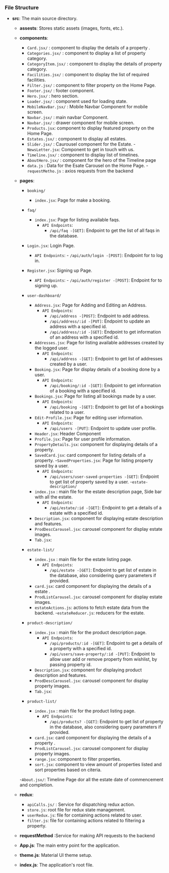  
### File Structure


- **src**: The main source directory.
  - **assests**: Stores static assets (images, fonts, etc.).
  - **components**: 
    - `Card.jsx/` : component to display the details of a property .
    - `Categories.jsx/` : component to display a list of property category.
    - `CategoryItem.jsx/` : component to display the details of property category.
    - `Facilities.jsx/` : component to display the list of required facilities. 
    - `Filter.jsx/` : component to filter property on the Home Page.  
    - `Footer.jsx/` : footer component.   
    - `Hero.jsx/` :  hero section.  
    - `Loader.jsx/` : component used for loading state.   
    - `MobileNavBar.jsx/` : Mobile Navbar Component for mobile screen. 
    - `Navbar.jsx/` : main navbar Component. 
    - `Navbar.jsx/` : drawer component for mobile screen. 
    - `Products.jsx`: component to display featured property on the Home Page.
    - `Estates.jsx/` : component to display all estates.
    - `Slider.jsx/` : Caurousel component for the Estate.
    -`NewsLetter.jsx`: Component to get in touch with us. 
    - `Timeline.jsx/` : component to display list of timelines. 
    - `AboutHero.jsx/` : component for the hero of the Timeline page
    - `data.js` : Data for the Esate Carousel on the Home Page.
    -`requestMetho.js` : axios requests from the backend 

   
  - **pages**: 
     - `booking/`
       - `index.jsx`: Page for make a booking. 
    - `faq/`
       - `index.jsx`: Page for listing available faqs.
         - `API Endpoints`: 
             - `/api/faq -[GET]`: Endpoint to get the list of all faqs in the database.
    - `Login.jsx`: Login Page.
       - `API Endpoints`: 
             - `/api/auth/login -[POST]`: Endpoint for to log in.

    - `Register.jsx`: Signing up Page.
      - `API Endpoints`: 
             - `/api/auth/register -[POST]`: Endpoint for to signing up. 
    - `user-dashboard/`
       - `Address.jsx`: Page for Adding and Editing an Address.
          - `API Endpoints`: 
             - `/api/address -[POST]`: Endpoint to add address.
             - `/api/address/:id -[PUT]`: Endpoint to update an address with a specified id.
             - `/api/address/:id -[GET]`: Endpoint to get information of an address with a specified id.   
       - `Addresses.jsx`: Page for listing available addresses created by the logged user.
          - `API Endpoints`: 
             - `/api/address -[GET]`: Endpoint to get list of addresses created by a user. 
       - `Booking.jsx`: Page for display details of a booking done by a user.
           - `API Endpoints`: 
             - `/api/booking/:id -[GET]`: Endpoint to get information of a booking with a specified id.  
       - `Bookings.jsx`: Page for listing all bookings made by a user.
          - `API Endpoints`: 
             - `/api/booking -[GET]`: Endpoint to get list of a bookings related to a user.  
       - `Edit-Profile.jsx`: Page for editing user information.
         - `API Endpoints`: 
             - `/api/users -[PUT]`: Endpoint to update user profile.   
       - `Header.jsx`: Header Component
       - `Profile.jsx`: Page for user profile information.
       - `PropertyDetails.jsx`: component for displaying details of a property.
       - `SavedCard.jsx`: card component for listing details of a property.
       -`SavedProperties.jsx`: Page for listing property saved by a user.
         - `API Endpoints`: 
             - `/api/users/user-saved-properties -[GET]`: Endpoint to get list of property saved by  a user. 
       -`estate-description/`
       - `index.jsx` : main file for the estate description page, Side bar with all the estate.
          - `API Endpoints`: 
             - `/api/estate/:id -[GET]`: Endpoint to get a  details of a estate with a specified id. 
       - `Description.jsx`: component for displaying estate description and features.
       - `ProdDescCarousel.jsx`: carousel component for display estate images.
       - `Tab.jsx`: 
    - `estate-list/`
       - `index.jsx` : main file for the estate listing page.
          - `API Endpoints`: 
             - `/api/estate -[GET]`: Endpoint to get list of estate in the database, also considering query parameters if provided.
       - `card.jsx`: card component for displaying the details of a estate .
       - `ProdListCarousel.jsx`: carousel component for display estate images.   
       - `estateActions.js`: actions to fetch estate data from the backend.
       -`estateReducer.js`: reducers for the estate.           
    - `product-description/`
       - `index.jsx` : main file for the product description page.
          - `API Endpoints`: 
             - `/api/products/:id -[GET]`: Endpoint to get a  details of a property with a specified id. 
             - `/api/users/save-property/:id -[PUT]`: Endpoint to allow user add or remove property from wishlist, by passing property id. 
       - `Description.jsx`: component for displaying product description and features.
       - `ProdDescCarousel.jsx`: carousel component for display property images.
       - `Tab.jsx`: 
    - `product-list/`
       - `index.jsx` : main file for the product listing page.
          - `API Endpoints`: 
             - `/api/products? -[GET]`: Endpoint to get list of property in the database, also considering query parameters if provided.
       - `card.jsx`: card component for displaying the details of a property .
       - `ProdListCarousel.jsx`: carousel component for display property images.
       - `range.jsx`: component to filter properties.
       - `sort.jsx`: component to view amount of properties listed and sort properties based on citeria.
  
    -`About.jsx/`: Timeline Page dor all the estate date of commencement and completion.


  - **redux**: 
     - `apiCalls.js/` : Service for dispatching redux action.
     - `store.js`: root file for redux state management.
     - `userRedux.js`: file for containing actions related to user.
     -  `filter.js`: file for containing actions related to filtering a property.
  - **requestMethod** :Service for making API requests to the backend
  - **App.js**: The main entry point for the application.
  - **theme.js**:  Material UI theme setup. 
  - **index.js**: The application's root file.